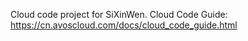 Cloud code project for SiXinWen. Cloud Code Guide: https://cn.avoscloud.com/docs/cloud_code_guide.html
